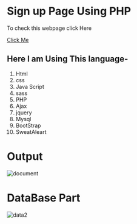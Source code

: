 # Sign up Page Using PHP
To check this webpage click Here

[Click Me](https://akash.twentyfive.link/login.php)

## Here I am Using This language-

1. Html
2. css 
3. Java Script
4. sass
4. PHP
5. Ajax
6. jquery
7. Mysql
8. BootStrap
9. SweatAleart

# Output

![document](https://user-images.githubusercontent.com/92563905/193775738-1ac9be42-9b53-460f-8d08-f67d4c03167a.png)


# DataBase Part

![data2](https://user-images.githubusercontent.com/92563905/193777815-386825a6-8cae-49fd-80b0-7fadc6c8f7b8.png)

